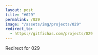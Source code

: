 ```yaml
---
layout: post
title: "#029"
permalink: /029
image: "/assets/img/projects/029"
redirect_to:
  - https://gitfichas.com/projects/029
---
```


Redirect for 029